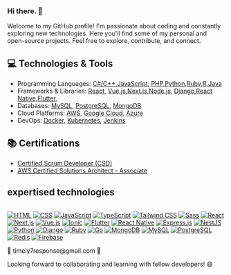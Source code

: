 ### Hi there. 👋

Welcome to my GitHub profile! I'm passionate about coding and constantly exploring new technologies. Here you'll find some of my personal and open-source projects. Feel free to explore, contribute, and connect.

## 💻 Technologies & Tools

- Programming Languages: [C#/C++](https://www.python.org/),[JavaScript](https://developer.mozilla.org/en-US/docs/Web/JavaScript), [PHP](https://www.python.org/),[Python](https://www.python.org/),[Ruby](https://www.python.org/),[R](https://www.python.org/),[Java](https://www.java.com/)
- Frameworks & Libraries: [React](https://reactjs.org/), [Vue.js](https://www.djangoproject.com/),[Next.js](https://www.djangoproject.com/),[Node.js](https://nodejs.org/), [Django](https://www.djangoproject.com/),[React Native](https://www.djangoproject.com/),[Flutter](https://www.djangoproject.com/),
- Databases: [MySQL](https://www.mysql.com/), [PostgreSQL](https://www.postgresql.org/), [MongoDB](https://www.mongodb.com/)
- Cloud Platforms: [AWS](https://aws.amazon.com/), [Google Cloud](https://cloud.google.com/), [Azure](https://azure.microsoft.com/)
- DevOps: [Docker](https://www.docker.com/), [Kubernetes](https://kubernetes.io/), [Jenkins](https://www.jenkins.io/)

## 📚 Certifications

- [Certified Scrum Developer (CSD)](https://www.scrumalliance.org/get-certified/scrum-developer-certification)
- [AWS Certified Solutions Architect - Associate](https://aws.amazon.com/certification/certified-solutions-architect-associate/)

## expertised technologies
<div style="display: flex; flex-wrap: wrap;">

  [![HTML](https://img.shields.io/badge/-HTML-E34F26?style=flat&logo=html5&logoColor=white)](https://developer.mozilla.org/en-US/docs/Web/HTML)
[![CSS](https://img.shields.io/badge/-CSS-1572B6?style=flat&logo=css3&logoColor=white)](https://developer.mozilla.org/en-US/docs/Web/CSS)
[![JavaScript](https://img.shields.io/badge/-JavaScript-F7DF1E?style=flat&logo=javascript&logoColor=black)](https://developer.mozilla.org/en-US/docs/Web/JavaScript)
[![TypeScript](https://img.shields.io/badge/-TypeScript-3178C6?style=flat&logo=typescript&logoColor=white)](https://www.typescriptlang.org/)
[![Tailwind CSS](https://img.shields.io/badge/-Tailwind%20CSS-38B2AC?style=flat&logo=tailwind-css&logoColor=white)](https://tailwindcss.com/)
[![Sass](https://img.shields.io/badge/-Sass-CC6699?style=flat&logo=sass&logoColor=white)](https://sass-lang.com/)
[![React](https://img.shields.io/badge/-React-61DAFB?style=flat&logo=react&logoColor=black)](https://reactjs.org/)
[![Next.js](https://img.shields.io/badge/-Next.js-000000?style=flat&logo=nextdotjs&logoColor=white)](https://nextjs.org/)
[![Vue.js](https://img.shields.io/badge/-Vue.js-4FC08D?style=flat&logo=vue-dot-js&logoColor=white)](https://vuejs.org/)
[![Ionic](https://img.shields.io/badge/-Ionic-3880FF?style=flat&logo=ionic&logoColor=white)](https://ionicframework.com/)
[![Flutter](https://img.shields.io/badge/-Flutter-02569B?style=flat&logo=flutter&logoColor=white)](https://flutter.dev/)
[![React Native](https://img.shields.io/badge/-React%20Native-61DAFB?style=flat&logo=react&logoColor=black)](https://reactnative.dev/)
[![Express.js](https://img.shields.io/badge/-Express.js-000000?style=flat&logo=express&logoColor=white)](https://expressjs.com/)
[![NestJS](https://img.shields.io/badge/-NestJS-E0234E?style=flat&logo=nestjs&logoColor=white)](https://nestjs.com/)
[![Python](https://img.shields.io/badge/-Python-3776AB?style=flat&logo=python&logoColor=white)](https://www.python.org/)
[![Django](https://img.shields.io/badge/-Django-092E20?style=flat&logo=django&logoColor=white)](https://www.djangoproject.com/)
[![Ruby](https://img.shields.io/badge/-Ruby-CC342D?style=flat&logo=ruby&logoColor=white)](https://www.ruby-lang.org/)
[![Go](https://img.shields.io/badge/-Go-00ADD8?style=flat&logo=go&logoColor=white)](https://golang.org/)
[![MongoDB](https://img.shields.io/badge/-MongoDB-47A248?style=flat&logo=mongodb&logoColor=white)](https://www.mongodb.com/)
[![MySQL](https://img.shields.io/badge/-MySQL-4479A1?style=flat&logo=mysql&logoColor=white)](https://www.mysql.com/)
[![PostgreSQL](https://img.shields.io/badge/-PostgreSQL-336791?style=flat&logo=postgresql&logoColor=white)](https://www.postgresql.org/)
[![Redis](https://img.shields.io/badge/-Redis-DC382D?style=flat&logo=redis&logoColor=white)](https://redis.io/)
[![Firebase](https://img.shields.io/badge/-Firebase-FFCA28?style=flat&logo=firebase&logoColor=black)](https://firebase.google.com/)

  
</div>
💬 timely7response@gmail.com 💬


Looking forward to collaborating and learning with fellow developers! 😄
